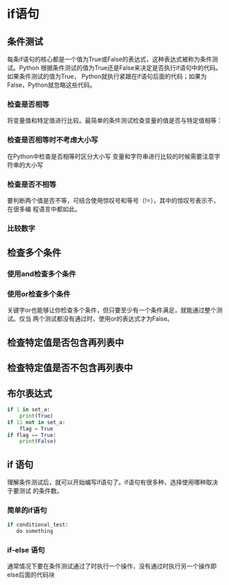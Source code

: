 # if语句
## 条件测试
每条if语句的核心都是一个值为True或False的表达式，这种表达式被称为条件测试。Python
根据条件测试的值为True还是False来决定是否执行if语句中的代码。如果条件测试的值为True，
Python就执行紧跟在if语句后面的代码；如果为False，Python就忽略这些代码。
### 检查是否相等
将变量值和特定值进行比较。最简单的条件测试检查变量的值是否与特定值相等：
### 检查是否相等时不考虑大小写
在Python中检查是否相等时区分大小写
变量和字符串进行比较的时候需要注意字符串的大小写
### 检查是否不相等
要判断两个值是否不等，可结合使用惊叹号和等号（!=），其中的惊叹号表示不，在很多编
程语言中都如此。
### 比较数字
## 检查多个条件
### 使用and检查多个条件
### 使用or检查多个条件
关键字or也能够让你检查多个条件，但只要至少有一个条件满足，就能通过整个测试。仅当
两个测试都没有通过时，使用or的表达式才为False。
## 检查特定值是否包含再列表中
## 检查特定值是否不包含再列表中
## 布尔表达式
```python
if 1 in set_a:
    print(True)
if 11 not in set_a:
    flag = True
if flag == True:
    print(False)
```
## if 语句
理解条件测试后，就可以开始编写if语句了。if语句有很多种，选择使用哪种取决于要测试
的条件数。
###  简单的if语句
```python
if conditional_test: 
   do something 
```
 ### if-else 语句
 通常情况下要在条件测试通过了时执行一个操作，没有通过时执行另一个操作即else后面的代码块
